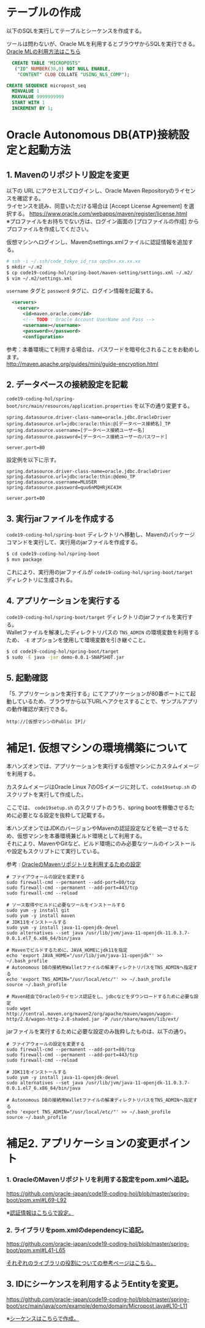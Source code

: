 # テーブルの作成

以下のSQLを実行してテーブルとシーケンスを作成する。

ツールは問わないが、Oracle MLを利用するとブラウザからSQLを実行できる。  
[Oracle MLの利用方法はこちら](https://github.com/oracle-japan/code19-coding-hol/blob/master/common/Lab3-ExtensionLesson.md#oracle-ml%E3%82%92%E4%BD%BF%E3%81%86])

```sql
  CREATE TABLE "MICROPOSTS" 
   ("ID" NUMBER(38,0) NOT NULL ENABLE, 
	"CONTENT" CLOB COLLATE "USING_NLS_COMP");
```

```sql
CREATE SEQUENCE micropost_seq
  MINVALUE 1
  MAXVALUE 9999999999
  START WITH 1
  INCREMENT BY 1;
```

# Oracle Autonomous DB(ATP)接続設定と起動方法

## 1. Mavenのリポジトリ設定を変更

以下の URL にアクセスしてログインし、Oracle Maven Repositoryのライセンスを確認する。  
ライセンスを読み、同意いただける場合は [Accept License Agreement] を選択する。
https://www.oracle.com/webapps/maven/register/license.html  
※プロファイルをお持ちでない方は、ログイン画面の [プロファイルの作成] からプロファイルを作成してください。

仮想マシンへログインし、Mavenのsettings.xmlファイルに認証情報を追加する。

```bash
# ssh -i ~/.ssh/code_tokyo_id_rsa opc@xx.xx.xx.xx
$ mkdir ~/.m2
$ cp code19-coding-hol/spring-boot/maven-setting/settings.xml ~/.m2/
$ vim ~/.m2/settings.xml
```

`username` タグと `password` タグに、ログイン情報を記載する。

```xml
  <servers>
    <server>
      <id>maven.oracle.com</id>  
      <!-- TODO : Oracle Account UserName and Pass -->
      <username></username>
      <password></password>
      <configuration>
```

参考：本番環境にて利用する場合は、パスワードを暗号化されることをお勧めします。  
http://maven.apache.org/guides/mini/guide-encryption.html

## 2. データベースの接続設定を記載

`code19-coding-hol/spring-boot/src/main/resources/application.properties` を以下の通り変更する。

```properties
spring.datasource.driver-class-name=oracle.jdbc.OracleDriver
spring.datasource.url=jdbc:oracle:thin:@[データベース接続名]_TP
spring.datasource.username=[データベース接続ユーザー名]
spring.datasource.password=[データベース接続ユーザーのパスワード]

server.port=80
```

設定例を以下に示す。

```properties
spring.datasource.driver-class-name=oracle.jdbc.OracleDriver
spring.datasource.url=jdbc:oracle:thin:@demo_TP
spring.datasource.username=MLUSER
spring.datasource.password=quu6nMQHRjKC43H

server.port=80
```

## 3. 実行jarファイルを作成する

`code19-coding-hol/spring-boot` ディレクトリへ移動し、Mavenのパッケージコマンドを実行して、実行用のjarファイルを作成する。

```bash
$ cd code19-coding-hol/spring-boot
$ mvn package
```

これにより、実行用のjarファイルが `code19-coding-hol/spring-boot/target` ディレクトリに生成される。

## 4. アプリケーションを実行する

`code19-coding-hol/spring-boot/target` ディレクトリのjarファイルを実行する。  
Walletファイルを解凍したディレクトリパスの `TNS_ADMIN` の環境変数を利用するため、 `-E` オプションを使用して環境変数を引き継ぐこと。

```bash
$ cd code19-coding-hol/spring-boot/target
$ sudo -E java -jar demo-0.0.1-SNAPSHOT.jar
```

## 5. 起動確認

「5. アプリケーションを実行する」にてアプリケーションが80番ボートにて起動しているため、ブラウザから以下URLへアクセスすることで、サンプルアプリの動作確認が実行できる。  

`http://[仮想マシンのPublic IP]/`


# 補足1. 仮想マシンの環境構築について

本ハンズオンでは、アプリケーションを実行する仮想マシンにカスタムイメージを利用する。  

カスタムイメージはOracle Linux 7のOSイメージに対して、`code19setup.sh` のスクリプトを実行して作成した。

ここでは、 `code19setup.sh` のスクリプトのうち、spring bootを稼働させるために必要となる設定を抜粋して記載する。

本ハンズオンではJDKのバージョンやMavenの認証設定などを統一させるため、仮想マシンを本番環境兼ビルド環境として利用する。  
それにより、MavenやGitなど、ビルド環境にのみ必要なツールのインストールや設定もスクリプトにて実行している。  

参考 : [OracleのMavenリポジトリを利用するための設定](https://docs.oracle.com/middleware/1213/core/MAVEN/config_maven_repo.htm#MAVEN9010)

```shell
# ファイアウォールの設定を変更する
sudo firewall-cmd --permanent --add-port=80/tcp
sudo firewall-cmd --permanent --add-port=443/tcp
sudo firewall-cmd --reload

# ソース取得やビルドに必要なツールをインストールする
sudo yum -y install git
sudo yum -y install maven
# JDK11をインストールする
sudo yum -y install java-11-openjdk-devel
sudo alternatives --set java /usr/lib/jvm/java-11-openjdk-11.0.3.7-0.0.1.el7_6.x86_64/bin/java

# Mavenでビルドするために、JAVA_HOMEにjdk11を指定
echo 'export JAVA_HOME="/usr/lib/jvm/java-11-openjdk"' >> ~/.bash_profile
# Autonomous DBの接続用Walletファイルの解凍ディレクトリパスをTNS_ADMINへ指定する
echo 'export TNS_ADMIN="/usr/local/etc/"' >> ~/.bash_profile
source ~/.bash_profile

# Maven経由でOracleのライセンス認証をし、jdbcなどをダウンロードするために必要な設定
sudo wget http://central.maven.org/maven2/org/apache/maven/wagon/wagon-http/2.8/wagon-http-2.8-shaded.jar -P /usr/share/maven/lib/ext/
```

jarファイルを実行するために必要な設定のみ抜粋したものは、以下の通り。

```shell
# ファイアウォールの設定を変更する
sudo firewall-cmd --permanent --add-port=80/tcp
sudo firewall-cmd --permanent --add-port=443/tcp
sudo firewall-cmd --reload

# JDK11をインストールする
sudo yum -y install java-11-openjdk-devel
sudo alternatives --set java /usr/lib/jvm/java-11-openjdk-11.0.3.7-0.0.1.el7_6.x86_64/bin/java

# Autonomous DBの接続用Walletファイルの解凍ディレクトリパスをTNS_ADMINへ指定する
echo 'export TNS_ADMIN="/usr/local/etc/"' >> ~/.bash_profile
source ~/.bash_profile
```

# 補足2. アプリケーションの変更ポイント

### 1. OracleのMavenリポジトリを利用する設定をpom.xmlへ追記。  
https://github.com/oracle-japan/code19-coding-hol/blob/master/spring-boot/pom.xml#L69-L92

※[認証情報はこちらで設定。](https://github.com/oracle-japan/code19-coding-hol/blob/master/spring-boot/README.md#1-maven%E3%81%AE%E3%83%AA%E3%83%9D%E3%82%B8%E3%83%88%E3%83%AA%E8%A8%AD%E5%AE%9A%E3%82%92%E5%A4%89%E6%9B%B4)

### 2. ライブラリをpom.xmlのdependencyに追記。  
https://github.com/oracle-japan/code19-coding-hol/blob/master/spring-boot/pom.xml#L41-L65

[それぞれのライブラリの役割についての参考ページはこちら。](https://www.oracle.com/technetwork/jp/database/application-development/jdbc/overview/default-090281-ja.html#01_06)

## 3. IDにシーケンスを利用するようEntityを変更。
https://github.com/oracle-japan/code19-coding-hol/blob/master/spring-boot/src/main/java/com/example/demo/domain/Micropost.java#L10-L11

※[シーケンスはこちらで作成。](https://github.com/oracle-japan/code19-coding-hol/tree/master/spring-boot#%E3%83%86%E3%83%BC%E3%83%96%E3%83%AB%E3%81%AE%E4%BD%9C%E6%88%90)